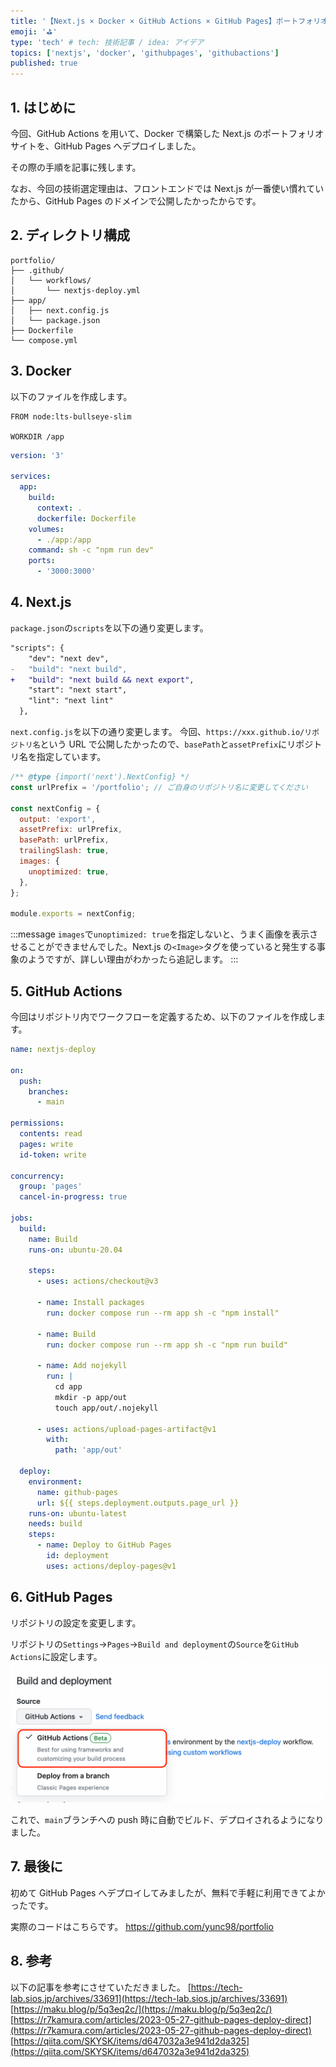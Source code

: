 ```yaml
---
title: '【Next.js × Docker × GitHub Actions × GitHub Pages】ポートフォリオサイトを公開してみた'
emoji: '⛳'
type: 'tech' # tech: 技術記事 / idea: アイデア
topics: ['nextjs', 'docker', 'githubpages', 'githubactions']
published: true
---
```


## 1. はじめに

今回、GitHub Actions を用いて、Docker で構築した Next.js のポートフォリオサイトを、GitHub Pages へデプロイしました。

その際の手順を記事に残します。

なお、今回の技術選定理由は、フロントエンドでは Next.js が一番使い慣れていたから、GitHub Pages のドメインで公開したかったからです。

## 2. ディレクトリ構成

```
portfolio/
├── .github/
│   └── workflows/
│       └── nextjs-deploy.yml
├── app/
│   ├── next.config.js
│   └── package.json
├── Dockerfile
└── compose.yml
```

## 3. Docker

以下のファイルを作成します。

```Dockerfile:Dockerfile
FROM node:lts-bullseye-slim

WORKDIR /app
```

```yml:compose.yml
version: '3'

services:
  app:
    build:
      context: .
      dockerfile: Dockerfile
    volumes:
      - ./app:/app
    command: sh -c "npm run dev"
    ports:
      - '3000:3000'
```

## 4. Next.js

`package.json`の`scripts`を以下の通り変更します。

```diff json:package.json
"scripts": {
    "dev": "next dev",
-   "build": "next build",
+   "build": "next build && next export",
    "start": "next start",
    "lint": "next lint"
  },
```

`next.config.js`を以下の通り変更します。
今回、`https://xxx.github.io/リポジトリ名`という URL で公開したかったので、`basePath`と`assetPrefix`にリポジトリ名を指定しています。

```js:next.config.js
/** @type {import('next').NextConfig} */
const urlPrefix = '/portfolio'; // ご自身のリポジトリ名に変更してください

const nextConfig = {
  output: 'export',
  assetPrefix: urlPrefix,
  basePath: urlPrefix,
  trailingSlash: true,
  images: {
    unoptimized: true,
  },
};

module.exports = nextConfig;
```

:::message
`images`で`unoptimized: true`を指定しないと、うまく画像を表示させることができませんでした。Next.js の`<Image>`タグを使っていると発生する事象のようですが、詳しい理由がわかったら追記します。
:::

## 5. GitHub Actions

今回はリポジトリ内でワークフローを定義するため、以下のファイルを作成します。

```yml:.github/workflows/nextjs-deploy.yml
name: nextjs-deploy

on:
  push:
    branches:
      - main

permissions:
  contents: read
  pages: write
  id-token: write

concurrency:
  group: 'pages'
  cancel-in-progress: true

jobs:
  build:
    name: Build
    runs-on: ubuntu-20.04

    steps:
      - uses: actions/checkout@v3

      - name: Install packages
        run: docker compose run --rm app sh -c "npm install"

      - name: Build
        run: docker compose run --rm app sh -c "npm run build"

      - name: Add nojekyll
        run: |
          cd app
          mkdir -p app/out
          touch app/out/.nojekyll

      - uses: actions/upload-pages-artifact@v1
        with:
          path: 'app/out'

  deploy:
    environment:
      name: github-pages
      url: ${{ steps.deployment.outputs.page_url }}
    runs-on: ubuntu-latest
    needs: build
    steps:
      - name: Deploy to GitHub Pages
        id: deployment
        uses: actions/deploy-pages@v1
```

## 6. GitHub Pages

リポジトリの設定を変更します。

リポジトリの`Settings`→`Pages`→`Build and deployment`の`Source`を`GitHub Actions`に設定します。
![github pages](/images/articles/nextjs-github-actions/github-pages.png)

これで、`main`ブランチへの push 時に自動でビルド、デプロイされるようになりました。

## 7. 最後に

初めて GitHub Pages へデプロイしてみましたが、無料で手軽に利用できてよかったです。

実際のコードはこちらです。
https://github.com/yunc98/portfolio

## 8. 参考

以下の記事を参考にさせていただきました。
[https://tech-lab.sios.jp/archives/33691](https://tech-lab.sios.jp/archives/33691)
[https://maku.blog/p/5q3eq2c/](https://maku.blog/p/5q3eq2c/)
[https://r7kamura.com/articles/2023-05-27-github-pages-deploy-direct](https://r7kamura.com/articles/2023-05-27-github-pages-deploy-direct)
[https://qiita.com/SKYSK/items/d647032a3e941d2da325](https://qiita.com/SKYSK/items/d647032a3e941d2da325)
